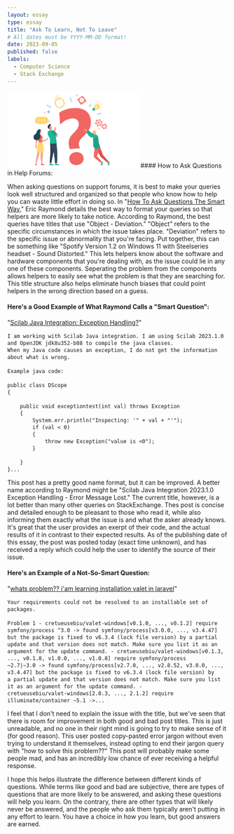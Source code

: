 ```yaml
---
layout: essay
type: essay
title: "Ask To Learn, Not To Leave"
# All dates must be YYYY-MM-DD format!
date: 2023-09-05
published: false
labels:
  - Computer Science
  - Stack Exchange
---
```


<img width="300px" class="rounded float-start pe-4" src="../img/essays/query.png">
#### How to Ask Questions in Help Forums:


When asking questions on support forums, it is best to make your queries look well structured and organized so that people who know how to help you can waste little effort in doing so. In "[How To Ask Questions The Smart Way](http://www.catb.org/esr/faqs/smart-questions.html)," Eric Raymond details the best way to format your queries so that helpers are more likely to take notice. According to Raymond, the best queries have titles that use "Object - Deviation." "Object" refers to the specific circumstances in which the issue takes place. "Deviation" refers to the specific issue or abnormality that you're facing. Put together, this can be something like "Spotify Version 1.2 on Windows 11 with Steelseries headset - Sound Distorted." This lets helpers know about the software and hardware components that you're dealing with, as the issue could lie in any one of these components. Seperating the problem from the components allows helpers to easily see what the problem is that they are searching for. This title structure also helps eliminate hunch biases that could point helpers in the wrong direction based on a guess.


#### Here's a Good Example of What Raymond Calls a "Smart Question":


"[Scilab Java Integration: Exception Handling?](https://stackoverflow.com/questions/77049920/scilab-java-integration-exception-handling)"

```
I am working with Scilab Java integration. I am using Scilab 2023.1.0 and OpenJDK jdk8u352-b08 to compile the java classes.
When my Java code causes an exception, I do not get the information about what is wrong.

Example java code:

public class DScope
{

    public void exceptiontest(int val) throws Exception
    {
        System.err.println("Inspecting: '" + val + "'");
        if (val < 0)
        {
            throw new Exception("value is <0");
        }
        
    }
}...
```
This post has a pretty good name format, but it can be improved. A better name according to Raymond might be "Scilab Java Integration 2023.1.0 Exception Handling - Error Message Lost." The current title, however, is a lot better than many other queries on StackExchange. Thes post is concise and detailed enough to be pleasant to those who read it, while also informing them exactly what the issue is and what the asker already knows. It's great that the user provides an exerpt of their code, and the actual results of it in contrast to their expected results. As of the publishing date of this essay, the post was posted today (exact time unknown), and has received a reply which could help the user to identify the source of their issue.


#### Here's an Example of a Not-So-Smart Question:


"[whats problem?? i'am learning installation valet in laravel](https://stackoverflow.com/questions/77050128/whats-problem-iam-learning-installation-valet-in-laravel)"

```
Your requirements could not be resolved to an installable set of packages.

Problem 1 - cretueusebiu/valet-windows[v0.1.0, ..., v0.1.2] require symfony/process ^3.0 -> found symfony/process[v3.0.0, ..., v3.4.47]
but the package is fixed to v6.3.4 (lock file version) by a partial update and that version does not match. Make sure you list it as an
argument for the update command. - cretueusebiu/valet-windows[v0.1.3, ..., v0.1.8, v1.0.0, ..., v1.0.8] require symfony/process
~2.7|~3.0 -> found symfony/process[v2.7.0, ..., v2.8.52, v3.0.0, ..., v3.4.47] but the package is fixed to v6.3.4 (lock file version) by
a partial update and that version does not match. Make sure you list it as an argument for the update command. -
cretueusebiu/valet-windows[2.0.3, ..., 2.1.2] require illuminate/container ~5.1 ->...
```

I feel that I don't need to explain the issue with the title, but we've seen that there is room for improvement in both good and bad post titles. This is just unreadable, and no one in their right mind is going to try to make sense of it (for good reason). This user posted copy-pasted error jargon without even trying to understand it themselves, instead opting to end their jargon query with "how to solve this problem??" This post will probably make some people mad, and has an incredibly low chance of ever receiving a helpful response.

I hope this helps illustrate the difference between different kinds of questions. While terms like good and bad are subjective, there are types of questions that are more likely to be answered, and asking these questions will help you learn. On the contrary, there are other types that will likely never be answered, and the people who ask them typically aren't putting in any effort to learn. You have a choice in how you learn, but good answers are earned.
